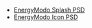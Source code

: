 - [EnergyModo Splash PSD](https://www.dropbox.com/s/cp8kwy9qmnxbb0r/EnergyModo%20Splash%202048%20x%202048.psd?dl=0)
- [EnergyModo Icon PSD](https://www.dropbox.com/s/vpl4chhm6jq0bka/energymodo_icon.psd?dl=0)

